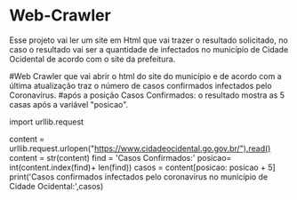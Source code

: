 # Web-Crawler
Esse projeto vai ler um site em Html que vai trazer o resultado solicitado, no caso o resultado vai ser a quantidade de infectados no município de Cidade Ocidental de
acordo com o site da prefeitura.




#Web Crawler que vai abrir o html do site do município e de acordo com a última atualização traz o número de casos confirmados infectados pelo Coronavírus. 
#após a posição  <span class="red">Casos Confirmados: o resultado mostra as 5 casas após a variável "posicao". 



import urllib.request

content = urllib.request.urlopen("https://www.cidadeocidental.go.gov.br/").read()
content = str(content)
find = '<span class="red">Casos Confirmados:'
posicao= int(content.index(find)+ len(find))
casos = content[posicao: posicao + 5]
print('Casos confirmados infectados pelo coronavírus no município de Cidade Ocidental:',casos)

